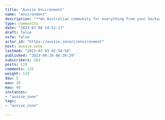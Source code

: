 ```yaml
---
title: "Aussie Environment" 
name: "environment"
description: "**An Australian community for everything from your backyard to beyond the black stump.**Topics may include Aussie plants and animals, environmental and climate news and stories, etc. New related communities will be split off when required, think like subcommunities that exist on that other platform.***Trigger Warning**: Community contains mostly bad environmental news (not by choice!). Until tagging is available, please be aware and click accordingly.**Banner Credit: https://www.flickr.com/photos/takver/14871864504/***Aussie Zone Rules** - Golden rule - be nice. If you wouldn’t say it in front of your ~~grandmother~~ favourite tree, don’t post it.- No bigotry - including racism, sexism, ableism, homophobia, transphobia, or xenophobia. *You are allowed to denigrate invasive plants or animals.* - Be respectful. Everyone should feel welcome here. *Except invasive plants or animals.* - No porn. *Except photos of plants. Definitely not animals*. - No Ads / Spamming. *Except for photos or stories about plants and animals*. - Nothing illegal in Australia. *Like invasive plants or animals. Exotic microbes and invasive fungi also not welcome.*- Make post titles descriptive with no swear words. Comments are a free for all using the above rules as a guide.**Server Info**-    Hosted in the [Sydney Basin Bioregion](https://www.environment.nsw.gov.au/-/media/OEH/Corporate-Site/Documents/Animals-and-plants/Bioregions/bioregions-sydney-basin.pdf) on [Gadigal](https://www.cityofsydney.nsw.gov.au/history/aboriginal-histories) land.-    User community creation disabled - visit [!meta@aussie.zone](https://aussie.zone/c/meta) -    Down votes enabled-    User signup enabled- Server Admin: [@lodion@aussie.zone](https://aussie.zone/u/lodion)"
type: community
date: "2023-07-04 14:51:17"
draft: false
nsfw: false
actor_id: "https://aussie.zone/c/environment"
host: aussie.zone
lastmod: "2023-07-03 02:58:56"
published: "2023-06-20 06:39:29"
subscribers: 163
posts: 119
comments: 132
weight: 119
dau: 5
wau: 26
mau: 40
instances:
- "aussie_zone"
tags: 
- "aussie_zone"

---
```

